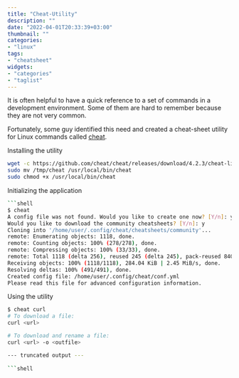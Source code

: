 ```yaml
---
title: "Cheat-Utility"
description: ""
date: "2022-04-01T20:33:39+03:00"
thumbnail: ""
categories:
- "linux"
tags:
- "cheatsheet"
widgets:
- "categories"
- "taglist"
---
```


It is often helpful to have a quick reference to a set of commands in a development environment.
Some of them are hard to remember because they are not very common.

<!--more--> 

Fortunately, some guy identified this need and created a cheat-sheet utility for Linux commands called [cheat](https://github.com/cheat/cheat).

Installing the utility

```bash
wget -c https://github.com/cheat/cheat/releases/download/4.2.3/cheat-linux-amd64.gz -O - | gunzip -d > /tmp/cheat
sudo mv /tmp/cheat /usr/local/bin/cheat
sudo chmod +x /usr/local/bin/cheat
```

Initializing the application

```bash
```shell
$ cheat
A config file was not found. Would you like to create one now? [Y/n]: y
Would you like to download the community cheatsheets? [Y/n]: y
Cloning into '/home/user/.config/cheat/cheatsheets/community'...
remote: Enumerating objects: 1118, done.
remote: Counting objects: 100% (278/278), done.
remote: Compressing objects: 100% (33/33), done.
remote: Total 1118 (delta 256), reused 245 (delta 245), pack-reused 840
Receiving objects: 100% (1118/1118), 284.04 KiB | 2.45 MiB/s, done.
Resolving deltas: 100% (491/491), done.
Created config file: /home/user/.config/cheat/conf.yml
Please read this file for advanced configuration information.
```

Using the utility

```bash
$ cheat curl
# To download a file:
curl <url>

# To download and rename a file:
curl <url> -o <outfile>

--- truncated output ---
 
```shell